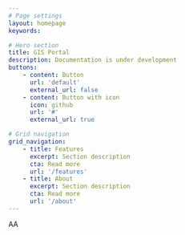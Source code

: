 ```yaml
---
# Page settings
layout: homepage
keywords:

# Hero section
title: GIS Portal
description: Documentation is under development
buttons:
    - content: Button
      url: 'default'
      external_url: false
    - content: Button with icon
      icon: github
      url: '#'
      external_url: true

# Grid navigation
grid_navigation:
    - title: Features
      excerpt: Section description
      cta: Read more
      url: '/features'
    - title: About
      excerpt: Section description
      cta: Read more
      url: '/about'   
---
```

AA
